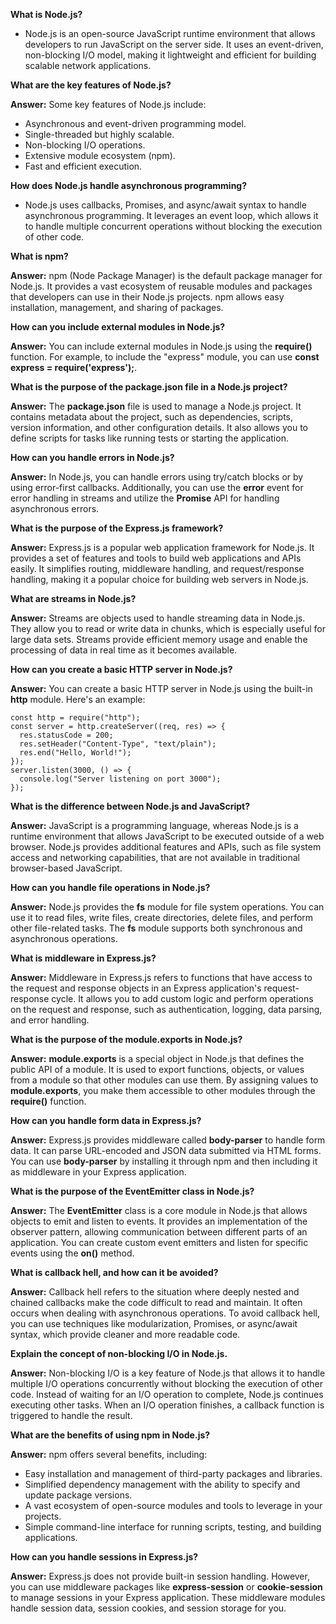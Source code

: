 **What is Node.js?**
- Node.js is an open-source JavaScript runtime environment that allows developers to run JavaScript on the server side. It uses an event-driven, non-blocking I/O model, making it lightweight and efficient for building scalable network applications.

**What are the key features of Node.js?**

**Answer:** Some key features of Node.js include:

- Asynchronous and event-driven programming model.
- Single-threaded but highly scalable.
- Non-blocking I/O operations.
- Extensive module ecosystem (npm).
- Fast and efficient execution.

**How does Node.js handle asynchronous programming?**
- Node.js uses callbacks, Promises, and async/await syntax to handle asynchronous programming. It leverages an event loop, which allows it to handle multiple concurrent operations without blocking the execution of other code.

**What is npm?**

**Answer:** npm (Node Package Manager) is the default package manager for Node.js. It provides a vast ecosystem of reusable modules and packages that developers can use in their Node.js projects. npm allows easy installation, management, and sharing of packages.

**How can you include external modules in Node.js?**

**Answer:** You can include external modules in Node.js using the **require()** function. For example, to include the "express" module, you can use **const express = require('express');**.

**What is the purpose of the package.json file in a Node.js project?**

**Answer:** The **package.json** file is used to manage a Node.js project. It contains metadata about the project, such as dependencies, scripts, version information, and other configuration details. It also allows you to define scripts for tasks like running tests or starting the application.

**How can you handle errors in Node.js?**

**Answer:** In Node.js, you can handle errors using try/catch blocks or by using error-first callbacks. Additionally, you can use the **error** event for error handling in streams and utilize the **Promise** API for handling asynchronous errors.

**What is the purpose of the Express.js framework?**

**Answer:** Express.js is a popular web application framework for Node.js. It provides a set of features and tools to build web applications and APIs easily. It simplifies routing, middleware handling, and request/response handling, making it a popular choice for building web servers in Node.js.

**What are streams in Node.js?**

**Answer:** Streams are objects used to handle streaming data in Node.js. They allow you to read or write data in chunks, which is especially useful for large data sets. Streams provide efficient memory usage and enable the processing of data in real time as it becomes available.

**How can you create a basic HTTP server in Node.js?**

**Answer:** You can create a basic HTTP server in Node.js using the built-in **http** module. Here's an example:

```
const http = require("http");
const server = http.createServer((req, res) => {
  res.statusCode = 200;
  res.setHeader("Content-Type", "text/plain");
  res.end("Hello, World!");
});
server.listen(3000, () => {
  console.log("Server listening on port 3000");
});

```

**What is the difference between Node.js and JavaScript?**

**Answer:** JavaScript is a programming language, whereas Node.js is a runtime environment that allows JavaScript to be executed outside of a web browser. Node.js provides additional features and APIs, such as file system access and networking capabilities, that are not available in traditional browser-based JavaScript.

**How can you handle file operations in Node.js?**

**Answer:** Node.js provides the **fs** module for file system operations. You can use it to read files, write files, create directories, delete files, and perform other file-related tasks. The **fs** module supports both synchronous and asynchronous operations.

**What is middleware in Express.js?**

**Answer:** Middleware in Express.js refers to functions that have access to the request and response objects in an Express application's request-response cycle. It allows you to add custom logic and perform operations on the request and response, such as authentication, logging, data parsing, and error handling.

**What is the purpose of the module.exports in Node.js?**

**Answer:** **module.exports** is a special object in Node.js that defines the public API of a module. It is used to export functions, objects, or values from a module so that other modules can use them. By assigning values to **module.exports**, you make them accessible to other modules through the **require()** function.

**How can you handle form data in Express.js?**

**Answer:** Express.js provides middleware called **body-parser** to handle form data. It can parse URL-encoded and JSON data submitted via HTML forms. You can use **body-parser** by installing it through npm and then including it as middleware in your Express application.

**What is the purpose of the EventEmitter class in Node.js?**

**Answer:** The **EventEmitter** class is a core module in Node.js that allows objects to emit and listen to events. It provides an implementation of the observer pattern, allowing communication between different parts of an application. You can create custom event emitters and listen for specific events using the **on()** method.

**What is callback hell, and how can it be avoided?**

**Answer:** Callback hell refers to the situation where deeply nested and chained callbacks make the code difficult to read and maintain. It often occurs when dealing with asynchronous operations. To avoid callback hell, you can use techniques like modularization, Promises, or async/await syntax, which provide cleaner and more readable code.

**Explain the concept of non-blocking I/O in Node.js.**

**Answer:** Non-blocking I/O is a key feature of Node.js that allows it to handle multiple I/O operations concurrently without blocking the execution of other code. Instead of waiting for an I/O operation to complete, Node.js continues executing other tasks. When an I/O operation finishes, a callback function is triggered to handle the result.

**What are the benefits of using npm in Node.js?**

**Answer:** npm offers several benefits, including:

- Easy installation and management of third-party packages and libraries.
- Simplified dependency management with the ability to specify and update package versions.
- A vast ecosystem of open-source modules and tools to leverage in your projects.
- Simple command-line interface for running scripts, testing, and building applications.

**How can you handle sessions in Express.js?**

**Answer:** Express.js does not provide built-in session handling. However, you can use middleware packages like **express-session** or **cookie-session** to manage sessions in your Express application. These middleware modules handle session data, session cookies, and session storage for you.